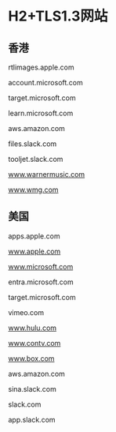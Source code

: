 # H2+TLS1.3网站


## 香港

rtlimages.apple.com

account.microsoft.com

target.microsoft.com

learn.microsoft.com

aws.amazon.com

files.slack.com

tooljet.slack.com

www.warnermusic.com

www.wmg.com



## 美国

apps.apple.com

www.apple.com

www.microsoft.com

entra.microsoft.com

target.microsoft.com

vimeo.com

www.hulu.com

www.contv.com

www.box.com

aws.amazon.com

sina.slack.com

slack.com

app.slack.com

